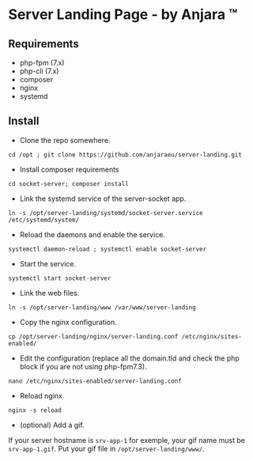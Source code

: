# Server Landing Page - by Anjara :tm:

## Requirements

- php-fpm (7.x)
- php-cli (7.x)
- composer
- nginx
- systemd

## Install

- Clone the repo somewhere.

`cd /opt ; git clone https://github.com/anjaraeu/server-landing.git`

- Install composer requirements

`cd socket-server; composer install`

- Link the systemd service of the server-socket app.

`ln -s /opt/server-landing/systemd/socket-server.service /etc/systemd/system/`

- Reload the daemons and enable the service.

`systemctl daemon-reload ; systemctl enable socket-server`

- Start the service.

`systemctl start socket-server`

- Link the web files.

`ln -s /opt/server-landing/www /var/www/server-landing`

- Copy the nginx configuration.

`cp /opt/server-landing/nginx/server-landing.conf /etc/nginx/sites-enabled/`

- Edit the configuration (replace all the domain.tld and check the php block if you are not using php-fpm7.3).

`nano /etc/nginx/sites-enabled/server-landing.conf`

- Reload nginx

`nginx -s reload`

- (optional) Add a gif.

If your server hostname is `srv-app-1` for exemple, your gif name must be `srv-app-1.gif`.
Put your gif file in `/opt/server-landing/www/`.